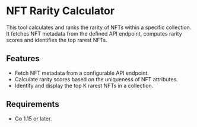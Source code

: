 # NFT Rarity Calculator

This tool calculates and ranks the rarity of NFTs within a specific collection. It fetches NFT metadata from the defined API endpoint, computes rarity scores and identifies the top rarest NFTs.

## Features

- Fetch NFT metadata from a configurable API endpoint.
- Calculate rarity scores based on the uniqueness of NFT attributes.
- Identify and display the top K rarest NFTs in a collection.

## Requirements

- Go 1.15 or later.

